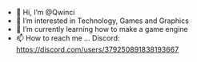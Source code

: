 - 👋 Hi, I’m @Qwinci
- 👀 I’m interested in Technology, Games and Graphics
- 🌱 I’m currently learning how to make a game engine
- 📫 How to reach me ...
Discord: https://discord.com/users/379250891838193667

<!---
Qwinci/Qwinci is a ✨ special ✨ repository because its `README.md` (this file) appears on your GitHub profile.
You can click the Preview link to take a look at your changes.
--->

